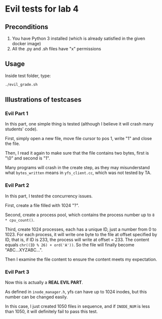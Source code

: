 # Evil tests for lab 4

## Preconditions

1. You have Python 3 installed (which is already satisfied in the given docker image)
2. All the .py and .sh files have "x" permissions

## Usage

Inside test folder, type:

```bash
./evil_grade.sh
```

## Illustrations of testcases

### Evil Part 1

In this part, one simple thing is tested (although I believe it will crash many students' code).

First,  simply open a new file, move file cursor to pos 1, write "1" and close the file.

Then, I read it again to make sure that the file contains two bytes, first is "\0" and second is "1".

Many programs will crash in the create step, as they may misunderstand what `bytes_written` means in `yfs_client.cc`, which was not tested by TA.

### Evil Part 2

In this part, I tested the concurrency issues.

First, create a file filled with 1024 "?".

Second, create a process pool, which contains the process number up to `8 * cpu_count()`.

Third, create 1024 processes, each has a unique ID, just a number from 0 to 1023. For each process, it will write one byte to the file at offset specified by ID, that is, if ID is 233, the process will write at offset = 233. The content equals `chr((ID % 26) + ord('A'))`. So the file will finally become "ABC...XYZABC...".

Then I examine the file content to ensure the content meets my expectation.

### Evil Part 3

Now this is actually a **REAL EVIL PART**.

As defined in `inode_manager.h`, yfs can have up to 1024 inodes, but this number can be changed easily.

In this case, I just created 1050 files in sequence, and if `INODE_NUM` is less than 1050, it will definitely fail to pass this test.
